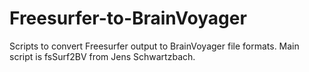 # Freesurfer-to-BrainVoyager
Scripts to convert Freesurfer output to BrainVoyager file formats. Main script is fsSurf2BV from Jens Schwartzbach.
